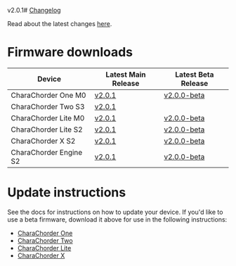 v2.0.1# [Changelog](CHANGELOG.md)

Read about the latest changes [here](CHANGELOG.md).

# Firmware downloads

| Device | Latest Main Release | Latest Beta Release|
| ----------- | ----------- | ----------- |
| CharaChorder One M0 | [v2.0.1](https://github.com/CharaChorder/CCOS-firmware/raw/main/CharaChorder_One/M0/Main/CCOS_One_M0_v2.0.1/CURRENT.UF2) | [v2.0.0-beta](https://github.com/CharaChorder/CCOS-firmware/raw/main/CharaChorder_One/M0/Beta/CCOS_One_M0_v2.0.0-beta/CURRENT.UF2) |
| CharaChorder Two S3 | [v2.0.1](https://github.com/CharaChorder/CCOS-firmware/raw/main/CharaChorder_Two/S3/Main/CCOS_Two_S3_v2.0.1/CURRENT.UF2) |  |
| CharaChorder Lite M0 | [v2.0.1](https://github.com/CharaChorder/CCOS-firmware/raw/main/CharaChorder_Lite/M0/Main/CCOS_Lite_M0_v2.0.1/CURRENT.UF2) | [v2.0.0-beta](https://github.com/CharaChorder/CCOS-firmware/raw/main/CharaChorder_Lite/M0/Beta/CCOS_Lite_M0_v2.0.0-beta/CURRENT.UF2) |
| CharaChorder Lite S2 | [v2.0.1](https://github.com/CharaChorder/CCOS-firmware/raw/main/CharaChorder_Lite/S2/Main/CCOS_Lite_S2_v2.0.1/CURRENT.UF2) | [v2.0.0-beta](https://github.com/CharaChorder/CCOS-firmware/raw/main/CharaChorder_Lite/S2/Beta/CCOS_Lite_S2_v2.0.0-beta/CURRENT.UF2) |
| CharaChorder X S2 | [v2.0.1](https://github.com/CharaChorder/CCOS-firmware/raw/main/CharaChorder_X/S2/Main/CCOS_X_S2_v2.0.1/CURRENT.UF2) | [v2.0.0-beta](https://github.com/CharaChorder/CCOS-firmware/raw/main/CharaChorder_X/S2/Beta/CCOS_X_S2_v2.0.0-beta/CURRENT.UF2) |
| CharaChorder Engine S2 | [v2.0.1](https://github.com/CharaChorder/CCOS-firmware/raw/main/CharaChorder_Engine/S2/Main/CCOS_Engine_S2_v2.0.1/CURRENT.UF2) | [v2.0.0-beta](https://github.com/CharaChorder/CCOS-firmware/raw/main/CharaChorder_Engine/S2/Beta/CCOS_Engine_S2_v2.0.0-beta/CURRENT.UF2) |

# Update instructions

See the docs for instructions on how to update your device.  If you'd like to use a beta firmware, download it above for use in the following instructions:

- [CharaChorder One](https://docs.charachorder.com/CharaChorder%20One.html#updating-the-firmware)
- [CharaChorder Two](https://docs.charachorder.com/CharaChorder%20One.html#updating-the-firmware)
- [CharaChorder Lite](https://docs.charachorder.com/CharaChorder_Lite.html#updating-the-firmware)
- [CharaChorder X](https://docs.charachorder.com/CharaChorder%20X.html#updating-the-firmware)